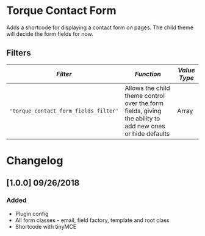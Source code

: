 # Torque Contact Form

Adds a shortcode for displaying a contact form on pages. The child theme will decide the form fields for now.

## Filters

<!-- prettier-ignore-start -->

*Filter* | *Function* | *Value Type*
--- | --- | ---
`'torque_contact_form_fields_filter'` | Allows the child theme control over the form fields, giving the ability to add new ones or hide defaults | Array

<!-- prettier-ignore-end -->

# Changelog

## [1.0.0] 09/26/2018

### Added

- Plugin config
- All form classes - email, field factory, template and root class
- Shortcode with tinyMCE
